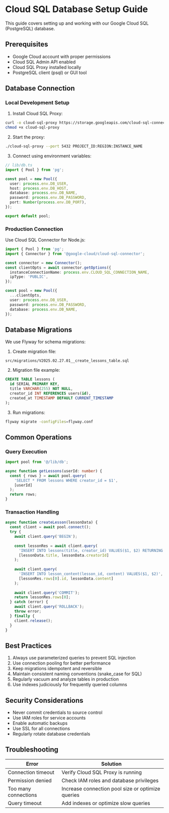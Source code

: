 # Cloud SQL Database Setup Guide

This guide covers setting up and working with our Google Cloud SQL (PostgreSQL) database.

## Prerequisites
- Google Cloud account with proper permissions
- Cloud SQL Admin API enabled
- Cloud SQL Proxy installed locally
- PostgreSQL client (psql) or GUI tool

## Database Connection

### Local Development Setup
1. Install Cloud SQL Proxy:
```bash
curl -o cloud-sql-proxy https://storage.googleapis.com/cloud-sql-connectors/cloud-sql-proxy/v2.6.1/cloud-sql-proxy.linux.amd64
chmod +x cloud-sql-proxy
```

2. Start the proxy:
```bash
./cloud-sql-proxy --port 5432 PROJECT_ID:REGION:INSTANCE_NAME
```

3. Connect using environment variables:
```typescript
// lib/db.ts
import { Pool } from 'pg';

const pool = new Pool({
  user: process.env.DB_USER,
  host: process.env.DB_HOST,
  database: process.env.DB_NAME,
  password: process.env.DB_PASSWORD,
  port: Number(process.env.DB_PORT),
});

export default pool;
```

### Production Connection
Use Cloud SQL Connector for Node.js:
```typescript
import { Pool } from 'pg';
import { Connector } from '@google-cloud/cloud-sql-connector';

const connector = new Connector();
const clientOpts = await connector.getOptions({
  instanceConnectionName: process.env.CLOUD_SQL_CONNECTION_NAME,
  ipType: 'PUBLIC',
});

const pool = new Pool({
  ...clientOpts,
  user: process.env.DB_USER,
  password: process.env.DB_PASSWORD,
  database: process.env.DB_NAME,
});
```

## Database Migrations
We use Flyway for schema migrations:

1. Create migration file:
```
src/migrations/V2025.02.27.01__create_lessons_table.sql
```

2. Migration file example:
```sql
CREATE TABLE lessons (
  id SERIAL PRIMARY KEY,
  title VARCHAR(255) NOT NULL,
  creator_id INT REFERENCES users(id),
  created_at TIMESTAMP DEFAULT CURRENT_TIMESTAMP
);
```

3. Run migrations:
```bash
flyway migrate -configFiles=flyway.conf
```

## Common Operations

### Query Execution
```typescript
import pool from '@/lib/db';

async function getLessons(userId: number) {
  const { rows } = await pool.query(
    'SELECT * FROM lessons WHERE creator_id = $1',
    [userId]
  );
  return rows;
}
```

### Transaction Handling
```typescript
async function createLesson(lessonData) {
  const client = await pool.connect();
  try {
    await client.query('BEGIN');
    
    const lessonRes = await client.query(
      'INSERT INTO lessons(title, creator_id) VALUES($1, $2) RETURNING id',
      [lessonData.title, lessonData.creatorId]
    );
    
    await client.query(
      'INSERT INTO lesson_content(lesson_id, content) VALUES($1, $2)',
      [lessonRes.rows[0].id, lessonData.content]
    );
    
    await client.query('COMMIT');
    return lessonRes.rows[0];
  } catch (error) {
    await client.query('ROLLBACK');
    throw error;
  } finally {
    client.release();
  }
}
```

## Best Practices
1. Always use parameterized queries to prevent SQL injection
2. Use connection pooling for better performance
3. Keep migrations idempotent and reversible
4. Maintain consistent naming conventions (snake_case for SQL)
5. Regularly vacuum and analyze tables in production
6. Use indexes judiciously for frequently queried columns

## Security Considerations
- Never commit credentials to source control
- Use IAM roles for service accounts
- Enable automatic backups
- Use SSL for all connections
- Regularly rotate database credentials

## Troubleshooting

| Error | Solution |
|-------|----------|
| Connection timeout | Verify Cloud SQL Proxy is running |
| Permission denied | Check IAM roles and database privileges |
| Too many connections | Increase connection pool size or optimize queries |
| Query timeout | Add indexes or optimize slow queries |
````

